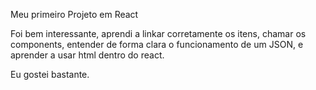 Meu primeiro Projeto em React

Foi bem interessante, aprendi a linkar corretamente os itens, chamar os components, entender de forma clara o funcionamento de um JSON, e aprender a usar html dentro do react. 

Eu gostei bastante.